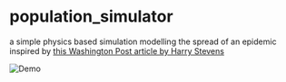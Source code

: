 # population_simulator

a simple physics based simulation modelling the spread of an epidemic
inspired by [this Washington Post article by Harry Stevens](https://www.washingtonpost.com/graphics/2020/world/corona-simulator/)

![Demo](population_simulator_demo.gif)

